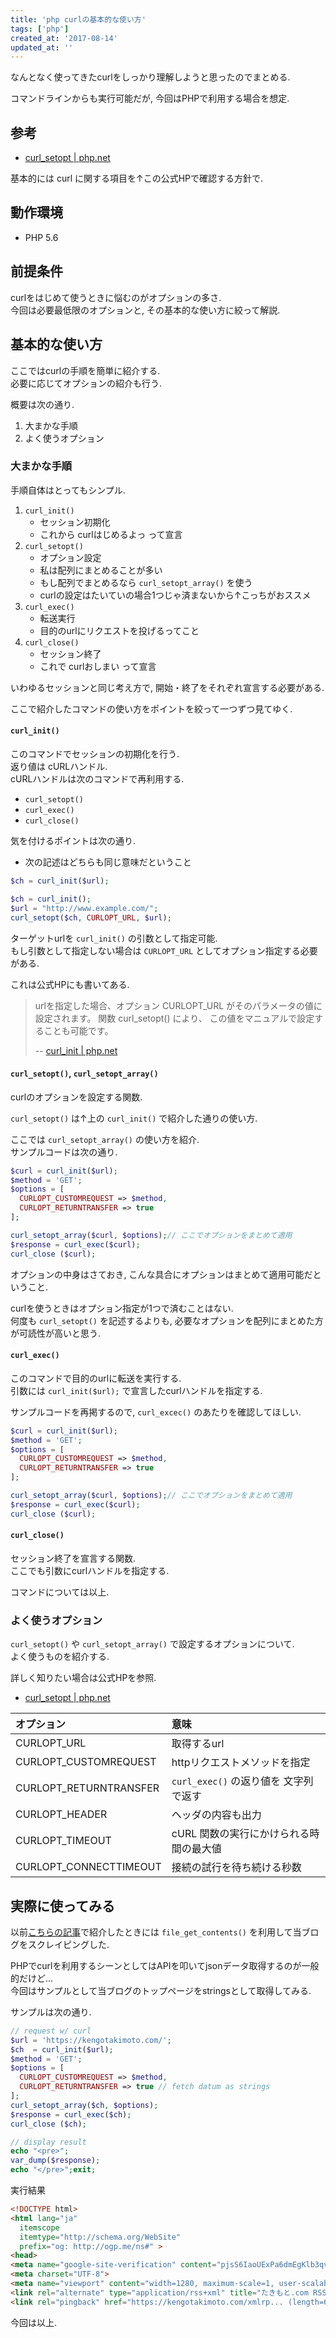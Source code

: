 ```yaml
---
title: 'php curlの基本的な使い方'
tags: ['php']
created_at: '2017-08-14'
updated_at: ''
---
```


なんとなく使ってきたcurlをしっかり理解しようと思ったのでまとめる.

コマンドラインからも実行可能だが, 今回はPHPで利用する場合を想定.

## 参考

- [curl_setopt | php.net](http://php.net/manual/ja/function.curl-setopt.php)

基本的には curl に関する項目を↑この公式HPで確認する方針で.

## 動作環境

- PHP 5.6

## 前提条件

curlをはじめて使うときに悩むのがオプションの多さ.  
今回は必要最低限のオプションと, その基本的な使い方に絞って解説.

## 基本的な使い方

ここではcurlの手順を簡単に紹介する.  
必要に応じてオプションの紹介も行う.

概要は次の通り.

1. 大まかな手順
2. よく使うオプション

### 大まかな手順

手順自体はとってもシンプル.

1. `curl_init()`
    - セッション初期化
    - これから curlはじめるよっ って宣言
2. `curl_setopt()`
    - オプション設定
    - 私は配列にまとめることが多い
    - もし配列でまとめるなら `curl_setopt_array()` を使う
    - curlの設定はたいていの場合1つじゃ済まないから↑こっちがおススメ
3. `curl_exec()`
    - 転送実行
    - 目的のurlにリクエストを投げるってこと
4. `curl_close()`
    - セッション終了
    - これで curlおしまい って宣言

いわゆるセッションと同じ考え方で, 開始・終了をそれぞれ宣言する必要がある.

ここで紹介したコマンドの使い方をポイントを絞って一つずつ見てゆく.

#### `curl_init()`

このコマンドでセッションの初期化を行う.  
返り値は cURLハンドル.  
cURLハンドルは次のコマンドで再利用する.

- `curl_setopt()`
- `curl_exec()`
- `curl_close()`

気を付けるポイントは次の通り.

- 次の記述はどちらも同じ意味だということ

```php
$ch = curl_init($url);
```

```php
$ch = curl_init();
$url = "http://www.example.com/";
curl_setopt($ch, CURLOPT_URL, $url);
```

ターゲットurlを `curl_init()` の引数として指定可能.  
もし引数として指定しない場合は `CURLOPT_URL` としてオプション指定する必要がある.

これは公式HPにも書いてある.

> urlを指定した場合、オプション CURLOPT\_URL がそのパラメータの値に設定されます。 関数 curl\_setopt() により、 この値をマニュアルで設定することも可能です。
>
> -- [curl\_init | php.net](http://php.net/manual/ja/function.curl-init.php)

#### `curl_setopt()`, `curl_setopt_array()`

curlのオプションを設定する関数.

`curl_setopt()` は↑上の `curl_init()` で紹介した通りの使い方.

ここでは `curl_setopt_array()` の使い方を紹介.  
サンプルコードは次の通り.

```php
$curl = curl_init($url);
$method = 'GET';
$options = [
  CURLOPT_CUSTOMREQUEST => $method,
  CURLOPT_RETURNTRANSFER => true
];

curl_setopt_array($curl, $options);// ここでオプションをまとめて適用
$response = curl_exec($curl);
curl_close ($curl);
```

オプションの中身はさておき, こんな具合にオプションはまとめて適用可能だということ.

curlを使うときはオプション指定が1つで済むことはない.  
何度も `curl_setopt()` を記述するよりも, 必要なオプションを配列にまとめた方が可読性が高いと思う.

#### `curl_exec()`

このコマンドで目的のurlに転送を実行する.  
引数には `curl_init($url);` で宣言したcurlハンドルを指定する.

サンプルコードを再掲するので, `curl_excec()` のあたりを確認してほしい.

```php
$curl = curl_init($url);
$method = 'GET';
$options = [
  CURLOPT_CUSTOMREQUEST => $method,
  CURLOPT_RETURNTRANSFER => true
];

curl_setopt_array($curl, $options);// ここでオプションをまとめて適用
$response = curl_exec($curl);
curl_close ($curl);
```

#### `curl_close()`

セッション終了を宣言する関数.  
ここでも引数にcurlハンドルを指定する.

コマンドについては以上.

### よく使うオプション

`curl_setopt()` や `curl_setopt_array()` で設定するオプションについて.  
よく使うものを紹介する.

詳しく知りたい場合は公式HPを参照.

- [curl\_setopt | php.net](http://php.net/manual/ja/function.curl-setopt.php)

| オプション | 意味 |
| :-- | :-- |
| CURLOPT\_URL | 取得するurl |
| CURLOPT\_CUSTOMREQUEST | httpリクエストメソッドを指定 |
| CURLOPT\_RETURNTRANSFER | `curl_exec()` の返り値を 文字列で返す |
| CURLOPT\_HEADER | ヘッダの内容も出力 |
| CURLOPT\_TIMEOUT | cURL 関数の実行にかけられる時間の最大値 |
| CURLOPT\_CONNECTTIMEOUT | 接続の試行を待ち続ける秒数 |

## 実際に使ってみる

以前[こちらの記事](https://kengotakimoto.com/post-717/)で紹介したときには `file_get_contents()` を利用して当ブログをスクレイピングした.

PHPでcurlを利用するシーンとしてはAPIを叩いてjsonデータ取得するのが一般的だけど...  
今回はサンプルとして当ブログのトップページをstringsとして取得してみる.

サンプルは次の通り.

```php
// request w/ curl
$url = 'https://kengotakimoto.com/';
$ch  = curl_init($url);
$method = 'GET';
$options = [
  CURLOPT_CUSTOMREQUEST => $method,
  CURLOPT_RETURNTRANSFER => true // fetch datum as strings
];
curl_setopt_array($ch, $options);
$response = curl_exec($ch);
curl_close ($ch);

// display result
echo "<pre>";
var_dump($response);
echo "</pre>";exit;
```

実行結果

```html
<!DOCTYPE html>
<html lang="ja"
  itemscope
  itemtype="http://schema.org/WebSite"
  prefix="og: http://ogp.me/ns#" >
<head>
<meta name="google-site-verification" content="pjsS6IaoUExPa6dmEgKlb3qv9KVdk_xiiGeWXKrPyg0" />
<meta charset="UTF-8">
<meta name="viewport" content="width=1280, maximum-scale=1, user-scalable=yes">
<link rel="alternate" type="application/rss+xml" title="たきもと.com RSS Feed" href="https://kengotakimoto.com/feed/" />
<link rel="pingback" href="https://kengotakimoto.com/xmlrp... (length=61064)
```

今回は以上.
